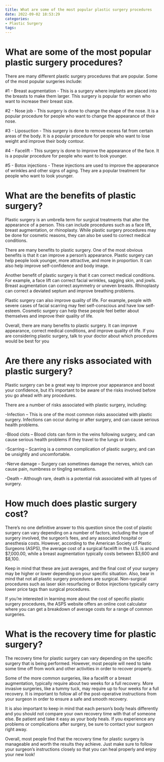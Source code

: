```yaml
---
title: What are some of the most popular plastic surgery procedures
date: 2022-09-02 18:53:29
categories:
- Plastic Surgery
tags:
---
```



#  What are some of the most popular plastic surgery procedures?

There are many different plastic surgery procedures that are popular. Some of the most popular surgeries include:

#1 - Breast augmentation - This is a surgery where implants are placed into the breasts to make them larger. This surgery is popular for women who want to increase their breast size.

#2 - Nose job - This surgery is done to change the shape of the nose. It is a popular procedure for people who want to change the appearance of their nose.

#3 - Liposuction - This surgery is done to remove excess fat from certain areas of the body. It is a popular procedure for people who want to lose weight and improve their body contour.

#4 - Facelift - This surgery is done to improve the appearance of the face. It is a popular procedure for people who want to look younger.

#5 - Botox injections - These injections are used to improve the appearance of wrinkles and other signs of aging. They are a popular treatment for people who want to look younger.

#  What are the benefits of plastic surgery?

Plastic surgery is an umbrella term for surgical treatments that alter the appearance of a person. This can include procedures such as a face lift, breast augmentation, or rhinoplasty. While plastic surgery procedures may be done for cosmetic reasons, they can also be used to correct medical conditions.

There are many benefits to plastic surgery. One of the most obvious benefits is that it can improve a person’s appearance. Plastic surgery can help people look younger, more attractive, and more in proportion. It can also help improve self-confidence and body image.

Another benefit of plastic surgery is that it can correct medical conditions. For example, a face lift can correct facial wrinkles, sagging skin, and jowls. Breast augmentation can correct asymmetry or uneven breasts. Rhinoplasty can correct a deviated septum and improve breathing problems.

 Plastic surgery can also improve quality of life. For example, people with severe cases of facial scarring may feel self-conscious and have low self-esteem. Cosmetic surgery can help these people feel better about themselves and improve their quality of life.

Overall, there are many benefits to plastic surgery. It can improve appearance, correct medical conditions, and improve quality of life. If you are considering plastic surgery, talk to your doctor about which procedures would be best for you

#  Are there any risks associated with plastic surgery?

Plastic surgery can be a great way to improve your appearance and boost your confidence, but it’s important to be aware of the risks involved before you go ahead with any procedures.

There are a number of risks associated with plastic surgery, including:

-Infection – This is one of the most common risks associated with plastic surgery. Infections can occur during or after surgery, and can cause serious health problems.

-Blood clots – Blood clots can form in the veins following surgery, and can cause serious health problems if they travel to the lungs or brain.

-Scarring – Scarring is a common complication of plastic surgery, and can be unsightly and uncomfortable.

-Nerve damage – Surgery can sometimes damage the nerves, which can cause pain, numbness or tingling sensations.

-Death – Although rare, death is a potential risk associated with all types of surgery.

#  How much does plastic surgery cost?

There’s no one definitive answer to this question since the cost of plastic surgery can vary depending on a number of factors, including the type of surgery involved, the surgeon’s fees, and any associated hospital or anesthesia costs. However, according to the American Society of Plastic Surgeons (ASPS), the average cost of a surgical facelift in the U.S. is around $7,000.00, while a breast augmentation typically costs between $3,600 and $8,100.

Keep in mind that these are just averages, and the final cost of your surgery may be higher or lower depending on your specific situation. Also, bear in mind that not all plastic surgery procedures are surgical. Non-surgical procedures such as laser skin resurfacing or Botox injections typically carry lower price tags than surgical procedures.

If you’re interested in learning more about the cost of specific plastic surgery procedures, the ASPS website offers an online cost calculator where you can get a breakdown of average costs for a range of common surgeries.

#  What is the recovery time for plastic surgery?

The recovery time for plastic surgery can vary depending on the specific surgery that is being performed. However, most people will need to take some time off from work and other activities in order to recover properly. 

Some of the more common surgeries, like a facelift or a breast augmentation, typically require about two weeks for a full recovery. More invasive surgeries, like a tummy tuck, may require up to four weeks for a full recovery. It is important to follow all of the post-operative instructions from your surgeon in order to ensure a safe and smooth recovery. 

It is also important to keep in mind that each person’s body heals differently and you should not compare your own recovery time with that of someone else. Be patient and take it easy as your body heals. If you experience any problems or complications after surgery, be sure to contact your surgeon right away. 

Overall, most people find that the recovery time for plastic surgery is manageable and worth the results they achieve. Just make sure to follow your surgeon’s instructions closely so that you can heal properly and enjoy your new look!